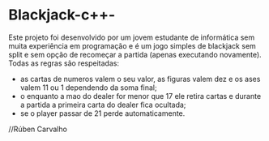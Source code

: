 # Blackjack-c++-

Este projeto foi desenvolvido por um jovem estudante de informática sem muita experiência em programação e é um jogo simples de blackjack sem split e sem opção de recomeçar a partida (apenas executando novamente).
Todas as regras são respeitadas:
 - as cartas de numeros valem o seu valor, as figuras valem dez e os ases valem 11 ou 1 dependendo da soma final;
 - o enquanto a mao do dealer for menor que 17 ele retira cartas e durante a partida a primeira carta do dealer fica ocultada;
 - se o player passar de 21 perde automaticamente.

//Rúben Carvalho
